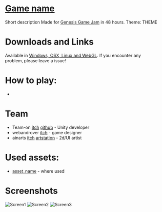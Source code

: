 # [Game name](link)  
Short description
Made for [Genesis Game Jam](https://genesisgamedevweek.com/jam) in 48 hours. Theme: THEME  

# Downloads and Links
Available in [Windows, OSX, Linux and WebGL](link). If you encounter any problem, please leave a issue! 

# How to play:
 * 
 
# Team 
 * Team-on [itch](https://teamon.itch.io/) [github](https://github.com/Team-on) - Unity developer
 * webandrover [itch](https://webandrover.itch.io/) - game designer
 * ainarts [itch](link) [artstation](https://www.artstation.com/ainarts) - 2d/UI artist
 
# Used assets:
 * [asset_name](assetLink) - where used

# Screenshots
![Screen1](Screenshots/1.jpg)
![Screen2](Screenshots/2.jpg)
![Screen3](Screenshots/3.jpg)
